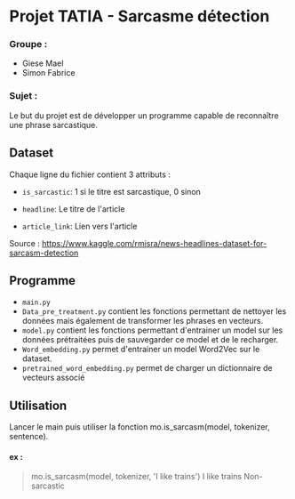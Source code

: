 # Projet TATIA - Sarcasme détection

### Groupe : 
* Giese Mael
* Simon Fabrice

### Sujet :
Le but du projet est de développer un programme capable de reconnaître une phrase sarcastique.

## Dataset

Chaque ligne du fichier contient 3 attributs :

* ```is_sarcastic```: 1 si le titre est sarcastique, 0 sinon

* ```headline```: Le titre de l'article

* ```article_link```: Lien vers l'article

Source : https://www.kaggle.com/rmisra/news-headlines-dataset-for-sarcasm-detection

## Programme
* `main.py` 
* `Data_pre_treatment.py` contient les fonctions permettant de nettoyer les données mais également de transformer les phrases en vecteurs.
* `model.py` contient les fonctions permettant d'entrainer un model sur les données prétraitées puis de sauvegarder ce model et de le recharger.
* `Word_embedding.py` permet d'entrainer un model Word2Vec sur le dataset.
* `pretrained_word_embedding.py` permet de charger un dictionnaire de vecteurs associé 

## Utilisation
Lancer le main puis utiliser la fonction mo.is_sarcasm(model, tokenizer, sentence).
#### ex :
> mo.is_sarcasm(model, tokenizer, 'I like trains')
>I like trains
>Non-sarcastic
